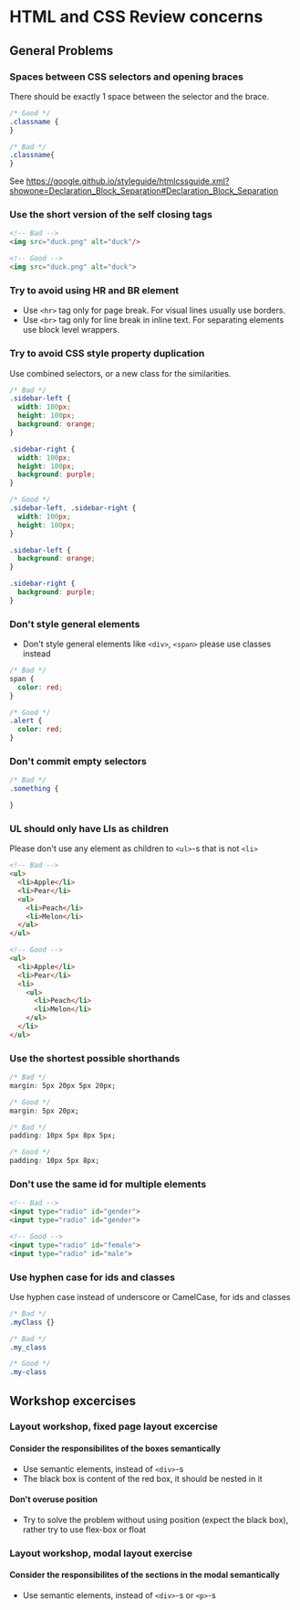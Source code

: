 # HTML and CSS Review concerns

## General Problems
### Spaces between CSS selectors and opening braces
There should be exactly 1 space between the selector and the brace.
```css
/* Good */
.classname {
}

/* Bad */
.classname{
}
```
See https://google.github.io/styleguide/htmlcssguide.xml?showone=Declaration_Block_Separation#Declaration_Block_Separation

### Use the short version of the self closing tags
```html
<!-- Bad -->
<img src="duck.png" alt="duck"/>

<!-- Good -->
<img src="duck.png" alt="duck">
```

### Try to avoid using HR and BR element
 - Use `<hr>` tag only for page break. For visual lines usually use borders.
 - Use `<br>` tag only for line break in inline text. For separating elements use block level wrappers.

### Try to avoid CSS style property duplication
Use combined selectors, or a new class for the similarities.
```css
/* Bad */
.sidebar-left {
  width: 100px;
  height: 100px;
  background: orange;
}

.sidebar-right {
  width: 100px;
  height: 100px;
  background: purple;
}

/* Good */
.sidebar-left, .sidebar-right {
  width: 100px;
  height: 100px;
}

.sidebar-left {
  background: orange;
}

.sidebar-right {
  background: purple;
}
```

### Don't style general elements
 - Don't style general elements like `<div>`, `<span>` please use classes instead
```css
/* Bad */
span {
  color: red;
}

/* Good */
.alert {
  color: red;
}
```

### Don't commit empty selectors
```css
/* Bad */
.something {

}
```

### UL should only have LIs as children
Please don't use any element as children to `<ul>`-s that is not `<li>`
```html
<!-- Bad -->
<ul>
  <li>Apple</li>
  <li>Pear</li>
  <ul>
    <li>Peach</li>
    <li>Melon</li>
  </ul>
</ul>

<!-- Good -->
<ul>
  <li>Apple</li>
  <li>Pear</li>
  <li>
    <ul>
      <li>Peach</li>
      <li>Melon</li>
    </ul>
  </li>
</ul>
```

### Use the shortest possible shorthands
```css
/* Bad */
margin: 5px 20px 5px 20px;

/* Good */
margin: 5px 20px;

/* Bad */
padding: 10px 5px 8px 5px;

/* Good */
padding: 10px 5px 8px;
```

### Don't use the same id for multiple elements
```html
<!-- Bad -->
<input type="radio" id="gender">
<input type="radio" id="gender">

<!-- Good -->
<input type="radio" id="female">
<input type="radio" id="male">
```

### Use hyphen case for ids and classes
Use hyphen case instead of underscore or CamelCase, for ids and classes
```css
/* Bad */
.myClass {}

/* Bad */
.my_class

/* Good */
.my-class
```




## Workshop excercises
### Layout workshop, fixed page layout excercise
#### Consider the responsibilites of the boxes semantically
 - Use semantic elements, instead of `<div>`-s
 - The black box is content of the red box, it should be nested in it

#### Don't overuse position
 - Try to solve the problem without using position (expect the black box), rather try to use flex-box or float

### Layout workshop, modal layout exercise
#### Consider the responsibilites of the sections in the modal semantically
 - Use semantic elements, instead of `<div>`-s or `<p>`-s


